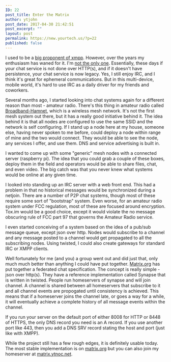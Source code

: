 ```yaml
---
ID: 22
post_title: Enter the Matrix
author: ytjohn
post_date: 2017-04-30 21:42:51
post_excerpt: ""
layout: post
permalink: https://new.yourtech.us/?p=22
published: false
---
```

I used to be a [big proponent of xmpp](http://www.yourtech.us/blog/jabbering-about-python/). However, over the years my enthusiasm has waned for it. I'm [not the only one](https://www.eff.org/deeplinks/2013/05/google-abandons-open-standards-instant-messaging).  Essentially, these days if your chat service is not done over HTTP(s), and if it doesn't have persistence, your chat service is now legacy. Yes, I still enjoy IRC, and I think it's great for ephemeral communications. But in this multi-device, mobile world, it's hard to use IRC as a daily driver for my friends and coworkers. 

Several months ago, I started looking into chat systems again for a different reason than most - amateur radio. There's this thing in amateur radio called [Broadband-Hamnet](http://www.broadband-hamnet.org/), which is a wireless mesh network. It's not the first mesh system out there, but it has a really good initiative behind it.  The idea behind it is that all nodes are configured to use the same SSID and the network is self configuring. If I stand up a node here at my house, someone else, having never spoken to me before, could deploy a node within range of mine and the two would connect. They would be able to see the node, any services I offer, and use them. DNS and service advertising is built in. 

I wanted to come up with some "generic" mesh nodes with a connected server (raspberry pi). The idea that you could grab a couple of these boxes, deploy them in the field and operators would be able to share files, chat, and even video. The big catch was that you never knew what systems would be online at any given time.

I looked into standing up an IRC server with a web front end. This had a problem in that no historical messages would be synchronized during a netjoin. There are a number of P2P chat systems, though most of these require some sort of "bootstrap" system. Even worse, for an amateur radio system under FCC regulation, most of these are focused around encryption. Tox.im would be a good choice, except it would violate the no message obscuring rule of FCC part 97 that governs the Amateur Radio service.

I even started conceiving of a system based on the idea of a pub/sub message queue, except json over http. Nodes would subscribe to a channel and any message posted to a channel would get propagated to all the subscribing nodes. Using twisted, I could also create gateways for standard IRC or XMPP clients. 

Well fortunately for me (and you) a group went out and did just that, only much much better than anything I could have put together. [Matrix.org](http://www.matrix.org/) has put together a federated chat specification. The concept is really simple - json over http(s).  They have a reference implementation called Synapse that is written in twisted. People run homeservers of synapse and will join channel. A channel is shared between all homeservers that subscribe to it and all channel events are propogated until consistency is achieved. This means that if a homeserver joins the channel late, or goes a way for a while, it will eventually achieve a complete history of all message events within the channel.

If you run your server on the default port of either 8008 for HTTP or 8448 of HTTPS, the only DNS record you need is an A record. If you use another port like 443, then you add a DNS SRV record stating the host and port (just like with XMPP).

While the project still has a few rough edges, it is definitely usable today. The most stable implementation is on [matrix.org](http://www.matrix.org/beta) but you can also join my homeserver at [matrix.ytnoc.net](https://matrix.ytnoc.net/).